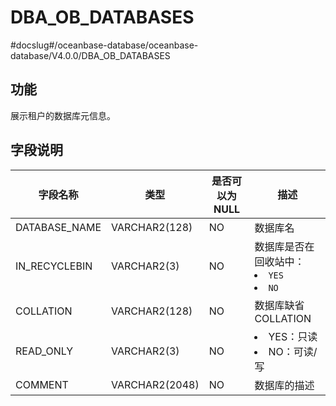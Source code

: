 DBA_OB_DATABASES 
=====================================
#docslug#/oceanbase-database/oceanbase-database/V4.0.0/DBA_OB_DATABASES


功能 
-------------------

展示租户的数据库元信息。

字段说明 
----------------------



|     字段名称      |       类型       | 是否可以为 NULL |             描述             |
|---------------|----------------|------------|----------------------------|
| DATABASE_NAME | VARCHAR2(128)  | NO         | 数据库名                       |
| IN_RECYCLEBIN | VARCHAR2(3)    | NO         | 数据库是否在回收站中：<li> `YES` <li> `NO` |
| COLLATION     | VARCHAR2(128)  | NO         | 数据库缺省 COLLATION            |
| READ_ONLY     | VARCHAR2(3)    | NO   | <li>YES：只读<li>NO：可读/写 |
| COMMENT       | VARCHAR2(2048) | NO         | 数据库的描述                     |


